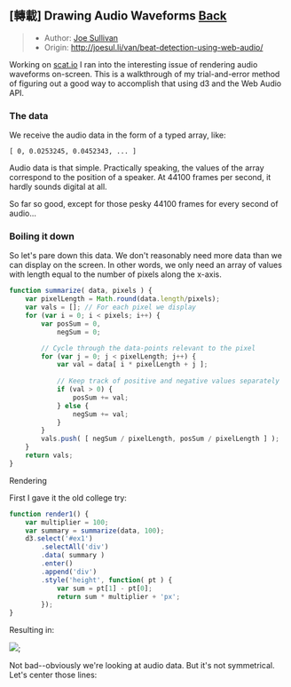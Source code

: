 ## \[轉載\] Drawing Audio Waveforms [Back](./../post.md)

> * Author: [Joe Sullivan](https://twitter.com/itsjoesullivan)
> * Origin: [http:\/\/joesul.li\/van\/beat-detection-using-web-audio\/](http://joesul.li/van/beat-detection-using-web-audio/)

Working on [scat.io](http://scat.io/) I ran into the interesting issue of rendering audio waveforms on-screen. This is a walkthrough of my trial-and-error method of figuring out a good way to accomplish that using d3 and the Web Audio API.

### The data

We receive the audio data in the form of a typed array, like:

```
[ 0, 0.0253245, 0.0452343, ... ]
```

Audio data is that simple. Practically speaking, the values of the array correspond to the position of a speaker. At 44100 frames per second, it hardly sounds digital at all.

So far so good, except for those pesky 44100 frames for every second of audio...

### Boiling it down

So let's pare down this data. We don't reasonably need more data than we can display on the screen. In other words, we only need an array of values with length equal to the number of pixels along the x-axis.

```js
function summarize( data, pixels ) { 
    var pixelLength = Math.round(data.length/pixels);
    var vals = []; // For each pixel we display
    for (var i = 0; i < pixels; i++) {
        var posSum = 0,
            negSum = 0; 

        // Cycle through the data-points relevant to the pixel
        for (var j = 0; j < pixelLength; j++) {
            var val = data[ i * pixelLength + j ]; 
            
            // Keep track of positive and negative values separately
            if (val > 0) { 
                posSum += val;
            } else {
                negSum += val;
            }
        } 
        vals.push( [ negSum / pixelLength, posSum / pixelLength ] );
    }
    return vals;
}
```

Rendering

First I gave it the old college try:

```js
function render1() {
    var multiplier = 100;
    var summary = summarize(data, 100);
    d3.select('#ex1')
        .selectAll('div')
        .data( summary )
        .enter()
        .append('div')
        .style('height', function( pt ) {
            var sum = pt[1] - pt[0];
            return sum * multiplier + 'px';
        });
}
```

Resulting in:

![](./);

Not bad--obviously we're looking at audio data. But it's not symmetrical. Let's center those lines:


